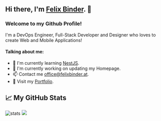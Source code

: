 <h2>
  Hi there, I'm <a href="https://www.felixbinder.at/" target="_blank" rel="noreferrer">Felix Binder</a>. 👋
</h2>

<h3>
  Welcome to my Github Profile!
</h3>

<p>
  I'm a DevOps Engineer, Full-Stack Developer and Designer who loves to create Web and Mobile Applications!
</p> 

<h4>Talking about me: </h4>
<ul>
  <li>🌱 I'm currently learning <a href="https://nestjs.com" target="_blank" rel="noreferrer">NestJS</a>.</li>
  <li>🚀 I'm currently working on updating my Homepage.</li>
  <li>📫 Contact me <a href="mailto:office@felixbinder.at" target="_blank" rel="noreferrer">office@felixbinder.at</a>.</li>
  <li>📝 Visit my <a href="https://portfolio.felixbinder.at" target="_blank" rel="noreferrer">Portfolio</a>.</li>
</ul>

<h2>📈 My GitHub Stats </h2>

<img src="https://github-readme-stats.vercel.app/api?username=Felix-Binder" alt="stats"/>
<img src="https://github-readme-stats.vercel.app/api/top-langs/?username=Felix-Binder" />
